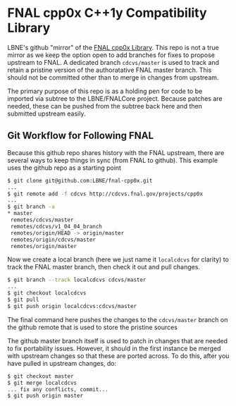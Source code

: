 FNAL cpp0x C++1y Compatibility Library
======================================

LBNE's github "mirror" of the [FNAL cpp0x Library](https://cdcvs.fnal.gov/redmine/projects/cpp0x/).
This repo is not a true mirror as we keep the option open to add
branches for fixes to propose upstream to FNAL. A dedicated branch
`cdcvs/master` is used to track and retain a pristine version of
the authoratative FNAL master branch. This should not be committed
other than to merge in changes from upstream.

The primary purpose of this repo is as a holding pen for code
to be imported via subtree to the LBNE/FNALCore project. Because
patches are needed, these can be pushed from the subtree back here
and then submitted upstream easily.

Git Workflow for Following FNAL
-------------------------------
Because this github repo shares history with the FNAL upstream,
there are several ways to keep things in sync (from FNAL to
github). This example uses the github repo as a starting point

```sh
$ git clone git@github.com:LBNE/fnal-cpp0x.git
...
$ git remote add -f cdcvs http://cdcvs.fnal.gov/projects/cpp0x
...
$ git branch -a
* master
 remotes/cdcvs/master
 remotes/cdcvs/v1_04_04_branch
 remotes/origin/HEAD -> origin/master
 remotes/origin/cdcvs/master
 remotes/origin/master
```

Now we create a local branch (here we just name it `localcdcvs` for clarity)
to track the FNAL master branch, then check it out and pull changes.

```sh
$ git branch --track localcdcvs cdcvs/master
...
$ git checkout localcdcvs
$ git pull
$ git push origin localcdcvs:cdcvs/master
```

The final command here pushes the changes to the `cdcvs/master` branch on
the github remote that is used to store the pristine sources

The github master branch itself is used to patch in changes that are needed
to fix portability issues. However, it should in the first instance be
merged with upstream changes so that these are ported across. To do this,
after you have pulled in upstream changes, do:

```sh
$ git checkout master
$ git merge localcdcvs
... fix any conflicts, commit...
$ git push origin master
```

